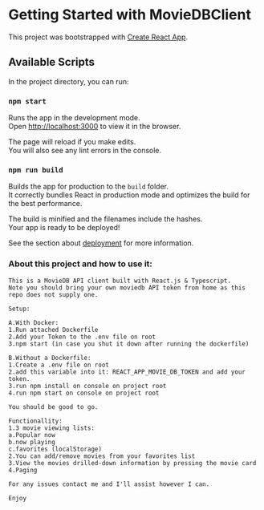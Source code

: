 # Getting Started with MovieDBClient

This project was bootstrapped with [Create React App](https://github.com/facebook/create-react-app).

## Available Scripts

In the project directory, you can run:

### `npm start`

Runs the app in the development mode.\
Open [http://localhost:3000](http://localhost:3000) to view it in the browser.

The page will reload if you make edits.\
You will also see any lint errors in the console.

### `npm run build`

Builds the app for production to the `build` folder.\
It correctly bundles React in production mode and optimizes the build for the best performance.

The build is minified and the filenames include the hashes.\
Your app is ready to be deployed!

See the section about [deployment](https://facebook.github.io/create-react-app/docs/deployment) for more information.

### About this project and how to use it:

```
This is a MovieDB API client built with React.js & Typescript.
Note you should bring your own moviedb API token from home as this repo does not supply one.

Setup:

A.With Docker:
1.Run attached Dockerfile
2.Add your Token to the .env file on root
3.npm start (in case you shut it down after running the dockerfile)

B.Without a Dockerfile:
1.Create a .env file on root
2.add this variable into it: REACT_APP_MOVIE_DB_TOKEN and add your token.
3.run npm install on console on project root
4.run npm start on console on project root

You should be good to go.

Functionallity:
1.3 movie viewing lists:
a.Popular now
b.now playing
c.favorites (localStorage)
2.You can add/remove movies from your favorites list
3.View the movies drilled-down information by pressing the movie card
4.Paging

For any issues contact me and I'll assist however I can.

Enjoy
```
